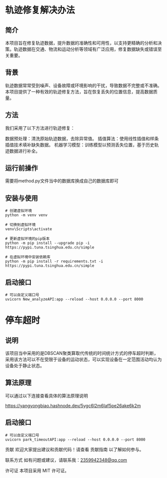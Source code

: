 # 轨迹修复解决办法
## 简介
本项目旨在修复轨迹数据，提升数据的准确性和可用性，以支持更精确的分析和决策。轨迹数据在交通、物流和运动分析等领域有广泛应用，修复数据缺失或错误至关重要。

## 背景
轨迹数据常常受到噪声、设备故障或环境影响的干扰，导致数据不完整或不准确。本项目提供了一种有效的轨迹修复方法，旨在恢复丢失的位置信息，提高数据质量。

## 方法
我们采用了以下方法进行轨迹修复：

数据预处理：清洗原始轨迹数据，去除异常值。
插值算法：使用线性插值和样条插值技术填补缺失数据。
机器学习模型：训练模型以预测丢失位置，基于历史轨迹数据进行补全。
## 运行前操作
需要将method.py文件当中的数据库换成自己的数据库即可

## 安装与使用
~~~
# 创建虚拟环境
python -m venv venv

# 切换到虚拟环境
venv\Scripts\activate

# 更新虚拟环境的pip版本
python -m pip install --upgrade pip -i https://pypi.tuna.tsinghua.edu.cn/simple

# 在虚拟环境中安装依赖库
python -m pip install -r requirements.txt -i https://pypi.tuna.tsinghua.edu.cn/simple
~~~
## 启动接口
~~~
# 可以自定义端口号
uvicorn New_analyzeAPI:app --reload --host 0.0.0.0 --port 8000
~~~

#  停车超时
## 说明
该项目当中采用的是DBSCAN聚类算取代传统的时间统计方式的停车超时判断，采用该方法可以不在受限于设备的运动状态，可以实现设备在一定范围活动均认为设备处于静止状态。

## 算法原理
可以通过以下连接查看具体的算法原理说明

https://yangyongbiao.hashnode.dev/5ygc6l2m6laf5pe26ake6k2m

## 启动接口
~~~
# 可以自定义端口号
uvicorn park_timeoutAPI:app --reload --host 0.0.0.0 --port 8000
~~~

贡献
欢迎大家提出建议和贡献代码！请查看 贡献指南 以了解如何参与。

联系方式
如有问题或建议，请联系我：2359942348@qq.com

许可证
本项目采用 MIT 许可证。
